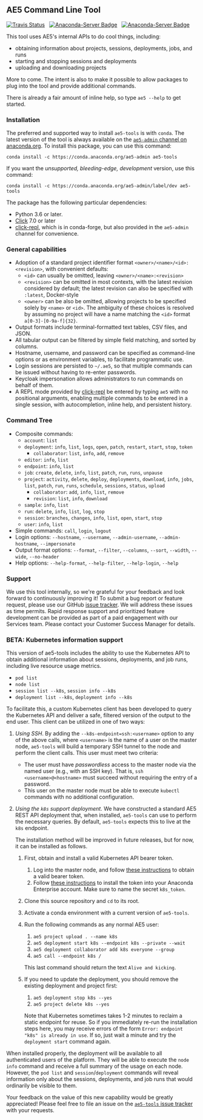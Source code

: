 ## AE5 Command Line Tool

[![Travis Status](https://travis-ci.com/Anaconda-Platform/ae5-tools.svg?branch=master)](https://travis-ci.com/Anaconda-Platform/ae5-tools) &nbsp; [![Anaconda-Server Badge](https://anaconda.org/ae5-admin/ae5-tools/badges/latest_release_date.svg)](https://anaconda.org/ae5-admin/ae5-tools) &nbsp; [![Anaconda-Server Badge](https://anaconda.org/ae5-admin/ae5-tools/badges/version.svg)](https://anaconda.org/ae5-admin/ae5-tools)

This tool uses AE5's internal APIs to do cool things, including:

- obtaining information about projects, sessions, deployments, jobs, and runs
- starting and stopping sessions and deployments
- uploading and downloading projects

More to come. The intent is also to make it possible to allow packages to plug into the tool and provide additional commands.

There is already a fair amount of inline help, so type `ae5 --help` to get started.

### Installation

The preferred and supported way to install `ae5-tools` is with `conda`. The latest version of the tool
is always available on the [`ae5-admin` channel on anaconda.org](https://anaconda.org/ae5-admin/ae5-tools).
To install this package, you can use this command:
```
conda install -c https://conda.anaconda.org/ae5-admin ae5-tools
```
If you want the _unsupported, bleeding-edge, development_ version, use this command:
```
conda install -c https://conda.anaconda.org/ae5-admin/label/dev ae5-tools
```
The package has the following particular dependencies:
- Python 3.6 or later.
- [Click](https://click.palletsprojects.com/en/7.x/) 7.0 or later
- [click-repl](https://github.com/click-contrib/click-repl), which is in conda-forge, but also provided
  in the `ae5-admin` channel for convenience.

### General capabilities

- Adoption of a standard project identifier format `<owner>/<name>/<id>:<revision>`, with convenient defaults:
    - `<id>` can usually be omitted, leaving `<owner>/<name>:<revision>`
    - `<revision>` can be omitted in most contexts, with the latest revision considered by default; the latest revision can also be specified with `:latest`, Docker-style
    - `<owner>` can be also be omitted, allowing projects to be specified solely by `<name>` or `<id>`. The ambiguity of these choices is resolved by assuming no project will have a name matching the `<id>` format `a[0-3]-[0-9a-f]{32}`. 
- Output formats include terminal-formatted text tables, CSV files, and JSON.
- All tabular output can be filtered by simple field matching, and sorted by columns.
- Hostname, username, and password can be specified as command-line options or as environment variables, to facilitate programmatic use.
- Login sessions are persisted to `~/.ae5`, so that multiple commands can be issued without having to re-enter passwords.
- Keycloak impersonation allows administrators to run commands on behalf of them.
- A REPL mode provided by [click-repl](https://github.com/click-contrib/click-repl) be entered by typing `ae5` with no positional arguments, enabling multiple commands to be entered in a single session, with autocompletion, inline help, and persistent history.

### Command Tree

- Composite commands:
    - `account`: `list`
    - `deployment`: `info`, `list`, `logs`, `open`, `patch`, `restart`, `start`, `stop`, `token`
      - `collaborator`: `list`, `info`, `add`, `remove`
    - `editor`: `info`, `list`
    - `endpoint`: `info`, `list`
    - `job`: `create`, `delete`, `info`, `list`, `patch`, `run`, `runs`, `unpause`
    - `project`: `activity`, `delete`, `deploy`, `deployments`, `download`, `info`, `jobs`,
      `list`, `patch`, `run`, `runs`, `schedule`, `sessions`, `status`, `upload`
      - `collaborator`: `add`, `info`, `list`, `remove`
      - `revision`: `list`, `info`, `download`
    - `sample`: `info`, `list`
    - `run`: `delete`, `info`, `list`, `log`, `stop`
    - `session`: `branches`, `changes`, `info`, `list`, `open`, `start`, `stop`
    - `user`: `info`, `list`
- Simple commands: `call`, `login`, `logout`
- Login options: `--hostname`, `--username`, `--admin-username`, `--admin-hostname`, `--impersonate`
- Output format options: `--format`, `--filter`, `--columns`, `--sort`, `--width`, `--wide`, `--no-header`
- Help options: `--help-format`, `--help-filter`, `--help-login`, `--help`

### Support

We use this tool internally, so we're grateful for your feedback and look forward to continuously
improving it! To submit a bug report or feature request, please use our GitHub
[issue tracker](https://github.com/Anaconda-Platform/ae5-tools/issues). We will address these issues
as time permits. Rapid response support and prioritized feature development can be provided as part
of a paid engagement with our Services team. Please contact your Customer Success Manager for details.

### BETA: Kubernetes information support

This version of ae5-tools includes the ability to use the Kubernetes API to obtain additional
information about sessions, deployments, and job runs, including live resource usage metrics.

- `pod list`
- `node list`
- `session list --k8s`, `session info --k8s`
- `deployment list --k8s`, `deployment info --k8s`

To facilitate this, a custom Kubernetes client has been developed to
query the Kubernetes API and deliver a safe, filtered version of the
output to the end user. This client can be utilized in one of two ways:

1. _Using SSH_. By adding the `--k8s-endpoint=ssh:<username>` option
   to any of the above calls, where `<username>` is the name of a user
   on the master node, `ae5-tools` will build a temporary SSH tunnel
   to the node and perform the client calls. This user must meet two
   criteria:
   - The user must have _passwordless_ access to the master node
     via the named user (e.g., with an SSH key). That is,
     `ssh <username>@<hostname>` must succeed without requiring
     the entry of a password.
   - This user on the master node must be able to execute
     `kubectl` commands with no additional configuration.
2. _Using the `k8s` support deployment._ We have constructed a standard AE5
   REST API deployment that, when installed, `ae5-tools` can use to perform
   the necessary queries. By default, `ae5-tools` expects this to live at the
   `k8s` endpoint.
   
   The installation method will be improved in future
   releases, but for now, it can be installed as follows.
   1. First, obtain and install a valid Kubernetes API bearer token.
      1. Log into the master node, and follow
         [these instructions](https://kubernetes.io/docs/tasks/administer-cluster/access-cluster-api/#without-kubectl-proxy)
         to obtain a valid bearer token.
      2. Follow [these instructions](https://enterprise-docs.anaconda.com/en/latest/data-science-workflows/user-settings.html#storing-secrets)
         to install the token into your Anaconda Enterprise account.
         Make sure to name the secret `k8s_token`.
   2. Clone this source repository and `cd` to its root.
   3. Activate a conda environment with a current version of `ae5-tools`.
   4. Run the following commands as any normal AE5 user:
      1. `ae5 project upload . --name k8s`
      2. `ae5 deployment start k8s --endpoint k8s --private --wait`
      3. `ae5 deployment collaborator add k8s everyone --group`
      4. `ae5 call --endpoint k8s /`
      
      This last command should return the text `Alive and kicking`.
   5. If you need to update the deployment, you should remove the existing
      deployment and project first:
      1. `ae5 deployment stop k8s --yes`
      2. `ae5 project delete k8s --yes`
      
      Note that Kubernetes sometimes takes 1-2 minutes to reclaim a
      static endpoint for reuse. So if you immediately re-run the installation
      steps here, you may receive errors of the form
      `Error: endpoint "k8s" is already in use`. If so, just wait a
      minute and try the `deployment start` command again.
      
When installed properly, the deployment will be available
to all authenticated users of the platform. They will be able to
execute the `node info` command and receive a full summary of the
usage on each node. However, the `pod list` and `session`/`deployment`
commands will reveal information only about the sessions, deployments,
and job runs that would ordinarily be visible to them.

Your feedback on the value of this new capability would be greatly appreciated!
Please feel free to file an issue on the [`ae5-tools` issue tracker](https://github.com/Anaconda-Platform/ae5-tools/issues) with your requests.